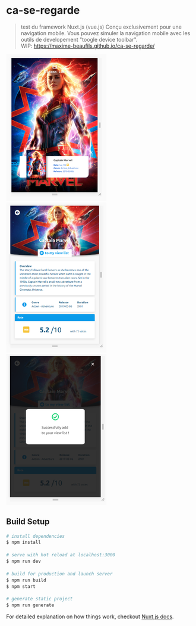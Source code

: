 # ca-se-regarde

> test du framework Nuxt.js (vue.js)
Conçu exclusivement pour une navigation mobile. Vous pouvez simuler la navigation mobile avec les outils de developement "toogle device toolbar". <br/>
WIP: https://maxime-beaufils.github.io/ca-se-regarde/

<p float="left">
<img src="https://github.com/Maxime-Beaufils/ca-se-regarde/blob/master/img/img1.png" width="270">
<img src="https://github.com/Maxime-Beaufils/ca-se-regarde/blob/master/img/img2.png" width="270">
<img src="https://github.com/Maxime-Beaufils/ca-se-regarde/blob/master/img/img3.png" width="270">
</p>


## Build Setup

``` bash
# install dependencies
$ npm install

# serve with hot reload at localhost:3000
$ npm run dev

# build for production and launch server
$ npm run build
$ npm start

# generate static project
$ npm run generate
```

For detailed explanation on how things work, checkout [Nuxt.js docs](https://nuxtjs.org).
